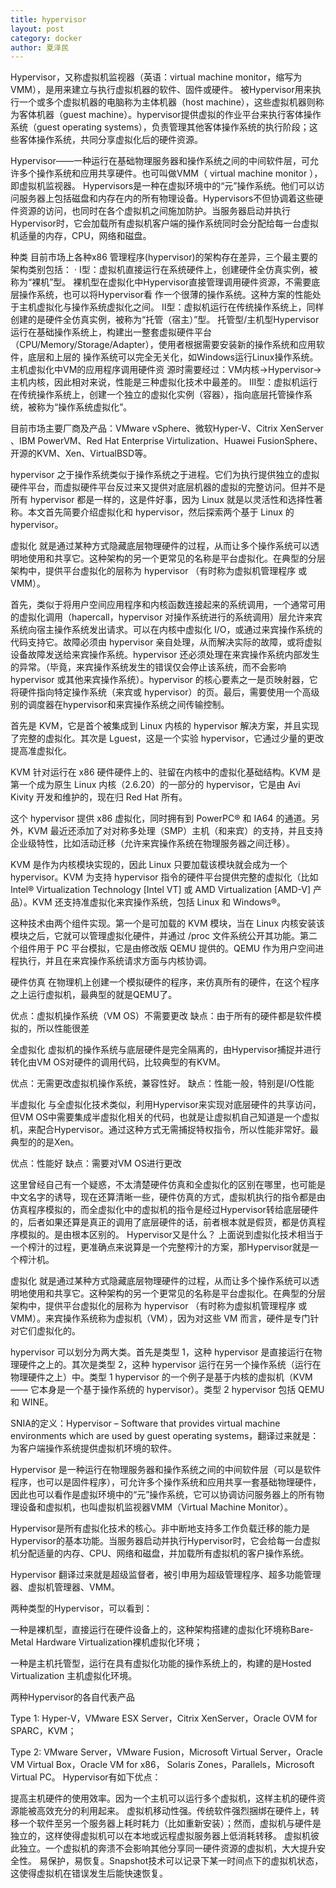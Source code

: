 ```yaml
---
title: hypervisor
layout: post
category: docker
author: 夏泽民
---
```

Hypervisor，又称虚拟机监视器（英语：virtual machine monitor，缩写为 VMM），是用来建立与执行虚拟机器的软件、固件或硬件。
被Hypervisor用来执行一个或多个虚拟机器的电脑称为主体机器（host machine），这些虚拟机器则称为客体机器（guest machine）。hypervisor提供虚拟的作业平台来执行客体操作系统（guest operating systems），负责管理其他客体操作系统的执行阶段；这些客体操作系统，共同分享虚拟化后的硬件资源。
<!-- more -->
Hypervisor——一种运行在基础物理服务器和操作系统之间的中间软件层，可允许多个操作系统和应用共享硬件。也可叫做VMM（ virtual machine monitor ），即虚拟机监视器。
Hypervisors是一种在虚拟环境中的“元”操作系统。他们可以访问服务器上包括磁盘和内存在内的所有物理设备。Hypervisors不但协调着这些硬件资源的访问，也同时在各个虚拟机之间施加防护。当服务器启动并执行Hypervisor时，它会加载所有虚拟机客户端的操作系统同时会分配给每一台虚拟机适量的内存，CPU，网络和磁盘。

种类
目前市场上各种x86 管理程序(hypervisor)的架构存在差异，三个最主要的架构类别包括：
· I型：虚拟机直接运行在系统硬件上，创建硬件全仿真实例，被称为“裸机”型。
裸机型在虚拟化中Hypervisor直接管理调用硬件资源，不需要底层操作系统，也可以将Hypervisor看
作一个很薄的操作系统。这种方案的性能处于主机虚拟化与操作系统虚拟化之间。
II型：虚拟机运行在传统操作系统上，同样创建的是硬件全仿真实例，被称为“托管（宿主）”型。
托管型/主机型Hypervisor运行在基础操作系统上，构建出一整套虚拟硬件平台
（CPU/Memory/Storage/Adapter），使用者根据需要安装新的操作系统和应用软件，底层和上层的
操作系统可以完全无关化，如Windows运行Linux操作系统。主机虚拟化中VM的应用程序调用硬件资
源时需要经过：VM内核->Hypervisor->主机内核，因此相对来说，性能是三种虚拟化技术中最差的。
Ⅲ型：虚拟机运行在传统操作系统上，创建一个独立的虚拟化实例（容器），指向底层托管操作系统，被称为“操作系统虚拟化”。

目前市场主要厂商及产品：VMware vSphere、微软Hyper-V、Citrix XenServer 、IBM PowerVM、Red Hat Enterprise Virtulization、Huawei FusionSphere、开源的KVM、Xen、VirtualBSD等。


hypervisor 之于操作系统类似于操作系统之于进程。它们为执行提供独立的虚拟硬件平台，而虚拟硬件平台反过来又提供对底层机器的虚拟的完整访问。但并不是所有 hypervisor 都是一样的，这是件好事，因为 Linux 就是以灵活性和选择性著称。本文首先简要介绍虚拟化和 hypervisor，然后探索两个基于 Linux 的 hypervisor。

虚拟化 就是通过某种方式隐藏底层物理硬件的过程，从而让多个操作系统可以透明地使用和共享它。这种架构的另一个更常见的名称是平台虚拟化。在典型的分层架构中，提供平台虚拟化的层称为 hypervisor （有时称为虚拟机管理程序 或 VMM）。

首先，类似于将用户空间应用程序和内核函数连接起来的系统调用，一个通常可用的虚拟化调用（hapercall，hypervisor 对操作系统进行的系统调用）层允许来宾系统向宿主操作系统发出请求。可以在内核中虚拟化 I/O，或通过来宾操作系统的代码支持它。故障必须由 hypervisor 亲自处理，从而解决实际的故障，或将虚拟设备故障发送给来宾操作系统。hypervisor 还必须处理在来宾操作系统内部发生的异常。（毕竟，来宾操作系统发生的错误仅会停止该系统，而不会影响 hypervisor 或其他来宾操作系统）。hypervisor 的核心要素之一是页映射器，它将硬件指向特定操作系统（来宾或 hypervisor）的页。最后，需要使用一个高级别的调度器在hypervisor和来宾操作系统之间传输控制。

首先是 KVM，它是首个被集成到 Linux 内核的 hypervisor 解决方案，并且实现了完整的虚拟化。其次是 Lguest，这是一个实验 hypervisor，它通过少量的更改提高准虚拟化。

KVM 针对运行在 x86 硬件硬件上的、驻留在内核中的虚拟化基础结构。KVM 是第一个成为原生 Linux 内核（2.6.20）的一部分的 hypervisor，它是由 Avi Kivity 开发和维护的，现在归 Red Hat 所有。

这个 hypervisor 提供 x86 虚拟化，同时拥有到 PowerPC® 和 IA64 的通道。另外，KVM 最近还添加了对对称多处理（SMP）主机（和来宾）的支持，并且支持企业级特性，比如活动迁移（允许来宾操作系统在物理服务器之间迁移）。

KVM 是作为内核模块实现的，因此 Linux 只要加载该模块就会成为一个hypervisor。KVM 为支持 hypervisor 指令的硬件平台提供完整的虚拟化（比如 Intel® Virtualization Technology [Intel VT] 或 AMD Virtualization [AMD-V] 产品）。KVM 还支持准虚拟化来宾操作系统，包括 Linux 和 Windows®。

这种技术由两个组件实现。第一个是可加载的 KVM 模块，当在 Linux 内核安装该模块之后，它就可以管理虚拟化硬件，并通过 /proc 文件系统公开其功能。第二个组件用于 PC 平台模拟，它是由修改版 QEMU 提供的。QEMU 作为用户空间进程执行，并且在来宾操作系统请求方面与内核协调。


硬件仿真
在物理机上创建一个模拟硬件的程序，来仿真所有的硬件，在这个程序之上运行虚拟机，最典型的就是QEMU了。

优点：虚拟机操作系统（VM OS）不需要更改
缺点：由于所有的硬件都是软件模拟的，所以性能很差

全虚拟化
虚拟机的操作系统与底层硬件是完全隔离的，由Hypervisor捕捉并进行转化由VM OS对硬件的调用代码，比较典型的有KVM。

优点：无需更改虚拟机操作系统，兼容性好。
缺点：性能一般，特别是I/O性能

半虚拟化
与全虚拟化技术类似，利用Hypervisor来实现对底层硬件的共享访问，但VM OS中需要集成半虚拟化相关的代码，也就是让虚拟机自己知道是一个虚拟机，来配合Hypervisor。通过这种方式无需捕捉特权指令，所以性能非常好。最典型的的是Xen。

优点：性能好
缺点：需要对VM OS进行更改

这里曾经自己有一个疑惑，不太清楚硬件仿真和全虚拟化的区别在哪里，也可能是中文名字的诱导，现在还算清晰一些，硬件仿真的方式，虚拟机执行的指令都是由仿真程序模拟的，而全虚拟化中的虚拟机的指令是经过Hypervisor转给底层硬件的，后者如果还算是真正的调用了底层硬件的话，前者根本就是假货，都是仿真程序模拟的。是由根本区别的。
Hypervisor又是什么？
上面说到虚拟化技术相当于一个榨汁的过程，更准确点来说算是一个完整榨汁的方案，那Hypervisor就是一个榨汁机。

虚拟化 就是通过某种方式隐藏底层物理硬件的过程，从而让多个操作系统可以透明地使用和共享它。这种架构的另一个更常见的名称是平台虚拟化。在典型的分层架构中，提供平台虚拟化的层称为 hypervisor （有时称为虚拟机管理程序 或 VMM）。来宾操作系统称为虚拟机（VM），因为对这些 VM 而言，硬件是专门针对它们虚拟化的。

hypervisor 可以划分为两大类。首先是类型 1，这种 hypervisor 是直接运行在物理硬件之上的。其次是类型 2，这种 hypervisor 运行在另一个操作系统（运行在物理硬件之上）中。类型 1 hypervisor 的一个例子是基于内核的虚拟机（KVM —— 它本身是一个基于操作系统的 hypervisor）。类型 2 hypervisor 包括 QEMU 和 WINE。

SNIA的定义：Hypervisor – Software that provides virtual machine environments which are used by guest operating systems，翻译过来就是：为客户端操作系统提供虚拟机环境的软件。

Hypervisor 是一种运行在物理服务器和操作系统之间的中间软件层（可以是软件程序，也可以是固件程序），可允许多个操作系统和应用共享一套基础物理硬件，因此也可以看作是虚拟环境中的“元”操作系统，它可以协调访问服务器上的所有物理设备和虚拟机，也叫虚拟机监视器VMM（Virtual Machine Monitor）。

Hypervisor是所有虚拟化技术的核心。非中断地支持多工作负载迁移的能力是Hypervisor的基本功能。当服务器启动并执行Hypervisor时，它会给每一台虚拟机分配适量的内存、CPU、网络和磁盘，并加载所有虚拟机的客户操作系统。

Hypervisor 翻译过来就是超级监督者，被引申用为超级管理程序、超多功能管理器、虚拟机管理器、VMM。

两种类型的Hypervisor，可以看到：

一种是裸机型，直接运行在硬件设备上的，这种架构搭建的虚拟化环境称Bare-Metal Hardware Virtualization裸机虚拟化环境；

一种是主机托管型，运行在具有虚拟化功能的操作系统上的，构建的是Hosted Virtualization 主机虚拟化环境。

两种Hypervisor的各自代表产品

Type 1: Hyper-V，VMware ESX Server，Citrix XenServer，Oracle OVM for SPARC，KVM；

Type 2: VMware Server，VMware Fusion，Microsoft Virtual Server，Oracle VM Virtual Box，Oracle VM for x86， Solaris Zones，Parallels，Microsoft Virtual PC。
Hypervisor有如下优点：

提高主机硬件的使用效率。因为一个主机可以运行多个虚拟机，这样主机的硬件资源能被高效充分的利用起来。
虚拟机移动性强。传统软件强烈捆绑在硬件上，转移一个软件至另一个服务器上耗时耗力（比如重新安装）；然而，虚拟机与硬件是独立的，这样使得虚拟机可以在本地或远程虚拟服务器上低消耗转移。
虚拟机彼此独立。一个虚拟机的奔溃不会影响其他分享同一硬件资源的虚拟机，大大提升安全性。
易保护，易恢复。Snapshot技术可以记录下某一时间点下的虚拟机状态，这使得虚拟机在错误发生后能快速恢复。



